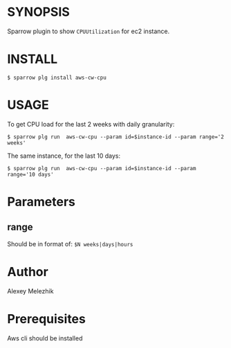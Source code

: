 # SYNOPSIS

Sparrow plugin to show `CPUUtilization` for ec2 instance.

# INSTALL

    $ sparrow plg install aws-cw-cpu

# USAGE

To get CPU load for the last 2 weeks with daily granularity:

    $ sparrow plg run  aws-cw-cpu --param id=$instance-id --param range='2 weeks'


The same instance, for the last 10 days:

    $ sparrow plg run  aws-cw-cpu --param id=$instance-id --param range='10 days'

# Parameters

## range

Should be in format of: `$N weeks|days|hours`


# Author

Alexey Melezhik

# Prerequisites

Aws cli should be installed

